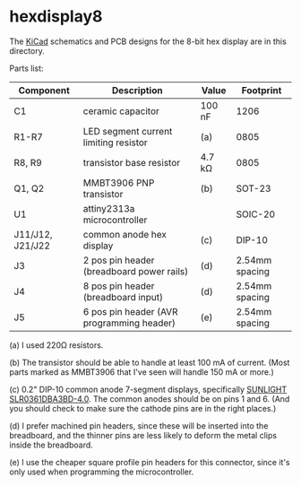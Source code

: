 # hexdisplay8

The [KiCad](https://kicad.org/) schematics and PCB designs for the 8-bit
hex display are in this directory.

Parts list:

Component | Description                               | Value  | Footprint
--------- | ----------------------------------------- | ------ | --------------
C1        | ceramic capacitor                         | 100 nF | 1206
R1-R7     | LED segment current limiting resistor     | (a)    | 0805
R8, R9    | transistor base resistor                  | 4.7 kΩ | 0805
Q1, Q2    | MMBT3906 PNP transistor                   | (b)    | SOT-23
U1        | attiny2313a microcontroller               |        | SOIC-20
J11/J12, J21/J22 | common anode hex display                  | (c)    | DIP-10
J3        | 2 pos pin header (breadboard power rails) | (d)    | 2.54mm spacing
J4        | 8 pos pin header (breadboard input)       | (d)    | 2.54mm spacing
J5        | 6 pos pin header (AVR programming header) | (e)    | 2.54mm spacing

(a) I used 220Ω resistors.

(b) The transistor should be able to handle at least 100 mA of current.
(Most parts marked as MMBT3906 that I've seen will handle 150 mA or more.)

(c) 0.2" DIP-10 common anode 7-segment displays, specifically
[SUNLIGHT SLR0361DBA3BD-4.0](https://lcsc.com/product-detail/Led-Segment-Display_SUNLIGHT-SLR0361DBA3BD-4-0_C225953.html).  The common anodes should be on pins 1 and 6.
(And you should check to make sure the cathode pins are in the right places.)

(d) I prefer machined pin headers, since these will be inserted into the
breadboard, and the thinner pins are less likely to deform the metal clips
inside the breadboard.

(e) I use the cheaper square profile pin headers for this connector, since
it's only used when programming the microcontroller.
